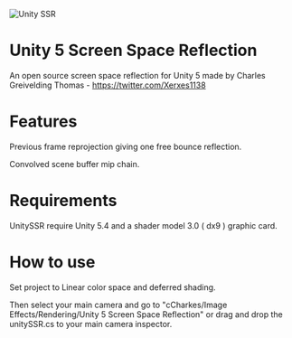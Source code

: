 ![Unity SSR](https://dl.dropboxusercontent.com/u/1812933/Unity/UnitySSRV2.png)

# Unity 5 Screen Space Reflection

An open source screen space reflection for Unity 5 made by Charles Greivelding Thomas - https://twitter.com/Xerxes1138

# Features

Previous frame reprojection giving one free bounce reflection.

Convolved scene buffer mip chain.

# Requirements

UnitySSR require Unity 5.4 and a shader model 3.0 ( dx9 ) graphic card.

# How to use

Set project to Linear color space and deferred shading.

Then select your main camera and go to "cCharkes/Image Effects/Rendering/Unity 5 Screen Space Reflection" or drag and drop the unitySSR.cs to your main camera inspector.

